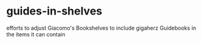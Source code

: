 # guides-in-shelves
efforts to adjust Giacomo's Bookshelves to include gigaherz Guidebooks in the items it can contain
